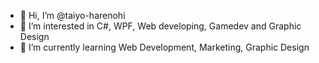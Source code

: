 - 👋 Hi, I’m @taiyo-harenohi
- 👀 I’m interested in C#, WPF, Web developing, Gamedev and Graphic Design
- 🌱 I’m currently learning Web Development, Marketing, Graphic Design

<!---
taiyo-harenohi/taiyo-harenohi is a ✨ special ✨ repository because its `README.md` (this file) appears on your GitHub profile.
You can click the Preview link to take a look at your changes.
--->
